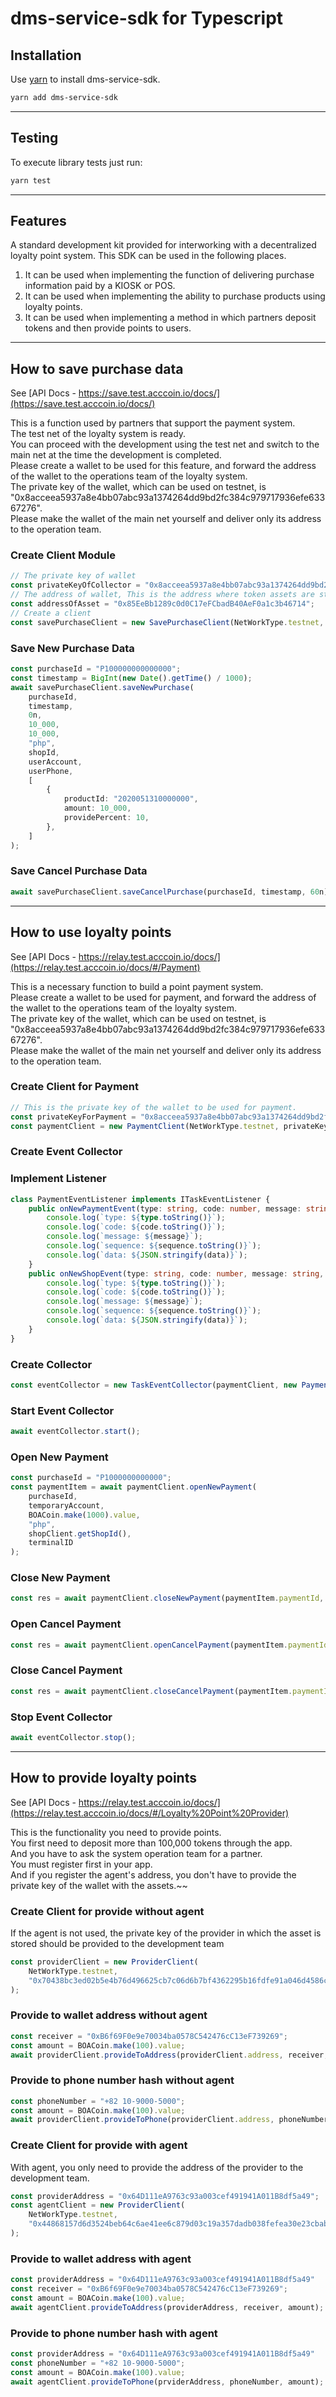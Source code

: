 # dms-service-sdk for Typescript

## Installation

Use [yarn](https://yarnpkg.com/) to install dms-service-sdk.

```bash
yarn add dms-service-sdk
```

---

## Testing

To execute library tests just run:

```bash
yarn test
```

---

## Features
A standard development kit provided for interworking with a decentralized loyalty point system.
This SDK can be used in the following places.
1. It can be used when implementing the function of delivering purchase information paid by a KIOSK or POS.
2. It can be used when implementing the ability to purchase products using loyalty points.
3. It can be used when implementing a method in which partners deposit tokens and then provide points to users.

---

## How to save purchase data

See [API Docs - https://save.test.acccoin.io/docs/](https://save.test.acccoin.io/docs/)

This is a function used by partners that support the payment system.  
The test net of the loyalty system is ready.  
You can proceed with the development using the test net and switch to the main net at the time the development is completed.  
Please create a wallet to be used for this feature, and forward the address of the wallet to the operations team of the loyalty system.  
The private key of the wallet, which can be used on testnet, is "0x8acceea5937a8e4bb07abc93a1374264dd9bd2fc384c979717936efe63367276".  
Please make the wallet of the main net yourself and deliver only its address to the operation team.  

### Create Client Module

```typescript
// The private key of wallet
const privateKeyOfCollector = "0x8acceea5937a8e4bb07abc93a1374264dd9bd2fc384c979717936efe63367276";
// The address of wallet, This is the address where token assets are stored
const addressOfAsset = "0x85EeBb1289c0d0C17eFCbadB40AeF0a1c3b46714";
// Create a client
const savePurchaseClient = new SavePurchaseClient(NetWorkType.testnet, privateKeyOfCollector, addressOfAsset);
```

### Save New Purchase Data

```typescript
const purchaseId = "P100000000000000";
const timestamp = BigInt(new Date().getTime() / 1000);
await savePurchaseClient.saveNewPurchase(
    purchaseId,
    timestamp,
    0n,
    10_000,
    10_000,
    "php",
    shopId,
    userAccount,
    userPhone,
    [
        {
            productId: "2020051310000000",
            amount: 10_000,
            providePercent: 10,
        },
    ]
);
```

### Save Cancel Purchase Data

```typescript
await savePurchaseClient.saveCancelPurchase(purchaseId, timestamp, 60n);
```

---

## How to use loyalty points

See [API Docs - https://relay.test.acccoin.io/docs/](https://relay.test.acccoin.io/docs/#/Payment)

This is a necessary function to build a point payment system.  
Please create a wallet to be used for payment, and forward the address of the wallet to the operations team of the loyalty system.  
The private key of the wallet, which can be used on testnet, is "0x8acceea5937a8e4bb07abc93a1374264dd9bd2fc384c979717936efe63367276".  
Please make the wallet of the main net yourself and deliver only its address to the operation team.  

### Create Client for Payment

```typescript
// This is the private key of the wallet to be used for payment.
const privateKeyForPayment = "0x8acceea5937a8e4bb07abc93a1374264dd9bd2fc384c979717936efe63367276";
const paymentClient = new PaymentClient(NetWorkType.testnet, privateKeyForPayment);
```

### Create Event Collector

### Implement Listener

```typescript
class PaymentEventListener implements ITaskEventListener {
    public onNewPaymentEvent(type: string, code: number, message: string, sequence: bigint, data: IPaymentTaskItem) {
        console.log(`type: ${type.toString()}`);
        console.log(`code: ${code.toString()}`);
        console.log(`message: ${message}`);
        console.log(`sequence: ${sequence.toString()}`);
        console.log(`data: ${JSON.stringify(data)}`);
    }
    public onNewShopEvent(type: string, code: number, message: string, sequence: bigint, data: IShopTaskItem) {
        console.log(`type: ${type.toString()}`);
        console.log(`code: ${code.toString()}`);
        console.log(`message: ${message}`);
        console.log(`sequence: ${sequence.toString()}`);
        console.log(`data: ${JSON.stringify(data)}`);
    }
}
```

### Create Collector

```typescript
const eventCollector = new TaskEventCollector(paymentClient, new PaymentEventListener());
```

### Start Event Collector
```typescript
await eventCollector.start();
```

### Open New Payment
```typescript
const purchaseId = "P1000000000000";
const paymentItem = await paymentClient.openNewPayment(
    purchaseId,
    temporaryAccount,
    BOACoin.make(1000).value,
    "php",
    shopClient.getShopId(),
    terminalID
);
```

### Close New Payment
```typescript
const res = await paymentClient.closeNewPayment(paymentItem.paymentId, true);
```

### Open Cancel Payment
```typescript
const res = await paymentClient.openCancelPayment(paymentItem.paymentId, terminalID);
```

### Close Cancel Payment
```typescript
const res = await paymentClient.closeCancelPayment(paymentItem.paymentId, true);
```

### Stop Event Collector
```typescript
await eventCollector.stop();
```

---

## How to provide loyalty points 

See [API Docs - https://relay.test.acccoin.io/docs/](https://relay.test.acccoin.io/docs/#/Loyalty%20Point%20Provider)

This is the functionality you need to provide points.  
You first need to deposit more than 100,000 tokens through the app.  
And you have to ask the system operation team for a partner.  
You must register first in your app.  
And if you register the agent's address, you don't have to provide the private key of the wallet with the assets.~~

### Create Client for provide without agent

If the agent is not used, the private key of the provider in which the asset is stored should be provided to the development team

```typescript
const providerClient = new ProviderClient(
    NetWorkType.testnet,
    "0x70438bc3ed02b5e4b76d496625cb7c06d6b7bf4362295b16fdfe91a046d4586c" // address: 0x64D111eA9763c93a003cef491941A011B8df5a49
);
```

### Provide to wallet address without agent

```typescript
const receiver = "0xB6f69F0e9e70034ba0578C542476cC13eF739269";
const amount = BOACoin.make(100).value;
await providerClient.provideToAddress(providerClient.address, receiver, amount);
```

### Provide to phone number hash without agent

```typescript
const phoneNumber = "+82 10-9000-5000";
const amount = BOACoin.make(100).value;
await providerClient.provideToPhone(providerClient.address, phoneNumber, amount);
```


### Create Client for provide with agent

With agent, you only need to provide the address of the provider to the development team.

```typescript
const providerAddress = "0x64D111eA9763c93a003cef491941A011B8df5a49";
const agentClient = new ProviderClient(
    NetWorkType.testnet,
    "0x44868157d6d3524beb64c6ae41ee6c879d03c19a357dadb038fefea30e23cbab" // address: 0x3FE8D00143bd0eAd2397D48ba0E31E5E1268dBfb
);
```

### Provide to wallet address with agent

```typescript
const providerAddress = "0x64D111eA9763c93a003cef491941A011B8df5a49"
const receiver = "0xB6f69F0e9e70034ba0578C542476cC13eF739269";
const amount = BOACoin.make(100).value;
await agentClient.provideToAddress(providerAddress, receiver, amount);
```

### Provide to phone number hash with agent

```typescript
const providerAddress = "0x64D111eA9763c93a003cef491941A011B8df5a49"
const phoneNumber = "+82 10-9000-5000";
const amount = BOACoin.make(100).value;
await agentClient.provideToPhone(prviderAddress, phoneNumber, amount);
```
